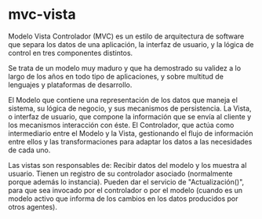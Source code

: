 # mvc-vista
Modelo Vista Controlador (MVC) es un estilo de arquitectura de software que separa los datos de una aplicación, la interfaz de usuario, y la lógica de control en tres componentes distintos.

Se trata de un modelo muy maduro y que ha demostrado su validez a lo largo de los años en todo tipo de aplicaciones, y sobre multitud de lenguajes y plataformas de desarrollo.

El Modelo que contiene una representación de los datos que maneja el sistema, su lógica de negocio, y sus mecanismos de persistencia.
La Vista, o interfaz de usuario, que compone la información que se envía al cliente y los mecanismos interacción con éste.
El Controlador, que actúa como intermediario entre el Modelo y la Vista, gestionando el flujo de información entre ellos y las transformaciones para adaptar los datos a las necesidades de cada uno.

Las vistas son responsables de:
Recibir datos del modelo y los muestra al usuario.
Tienen un registro de su controlador asociado (normalmente porque además lo instancia).
Pueden dar el servicio de "Actualización()", para que sea invocado por el controlador o por el modelo (cuando es un modelo activo que informa de los cambios en los datos producidos por otros agentes).
